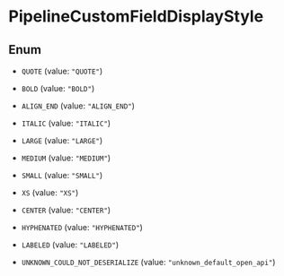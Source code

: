 

# PipelineCustomFieldDisplayStyle

## Enum


* `QUOTE` (value: `"QUOTE"`)

* `BOLD` (value: `"BOLD"`)

* `ALIGN_END` (value: `"ALIGN_END"`)

* `ITALIC` (value: `"ITALIC"`)

* `LARGE` (value: `"LARGE"`)

* `MEDIUM` (value: `"MEDIUM"`)

* `SMALL` (value: `"SMALL"`)

* `XS` (value: `"XS"`)

* `CENTER` (value: `"CENTER"`)

* `HYPHENATED` (value: `"HYPHENATED"`)

* `LABELED` (value: `"LABELED"`)

* `UNKNOWN_COULD_NOT_DESERIALIZE` (value: `"unknown_default_open_api"`)


